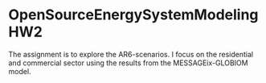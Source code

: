 # OpenSourceEnergySystemModelingHW2

The assignment is to explore the AR6-scenarios. I focus on the residential and commercial
sector using the results from the MESSAGEix-GLOBIOM model. 

